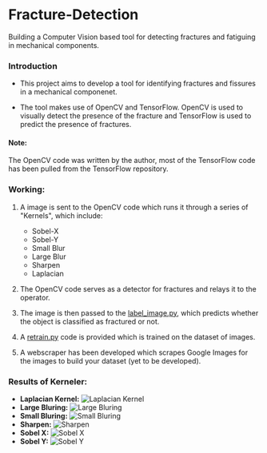 # Fracture-Detection
Building a Computer Vision based tool for detecting fractures and fatiguing in mechanical components.

### Introduction
- This project aims to develop a tool for identifying fractures and fissures in a mechanical componenet.

- The tool makes use of OpenCV and TensorFlow. OpenCV is used to visually detect the presence of the fracture and TensorFlow is used to predict the presence of fractures.

#### Note:
The OpenCV code was written by the author, most of the TensorFlow code has been pulled from the TensorFlow repository.

### Working:
1. A image is sent to the OpenCV code which runs it through a series of "Kernels", which include:

	- Sobel-X
	- Sobel-Y
	- Small Blur
	- Large Blur
	- Sharpen
	- Laplacian

2. The OpenCV code serves as a detector for fractures and relays it to the operator.

3. The image is then passed to the [label_image.py](https://github.com/SarthakJShetty/Fracture-Detection/blob/master/label_image.py), which predicts whether the object is classified as fractured or not.

4. A [retrain.py](https://github.com/SarthakJShetty/Fracture-Detection/blob/master/retrain.py) code is provided which is trained on the dataset of images. 

5. A webscraper has been developed which scrapes Google Images for the images to build your dataset (yet to be developed).

### Results of Kerneler:

- **Laplacian Kernel:** 
![Laplacian Kernel](https://github.com/SarthakJShetty/Fracture-Detection/blob/master/Results/Laplacian.jpg)
- **Large Bluring:** 
![Large Bluring](https://github.com/SarthakJShetty/Fracture-Detection/blob/master/Results/Large%20Bluring.jpg)
- **Small Bluring:** 
![Small Bluring](https://github.com/SarthakJShetty/Fracture-Detection/blob/master/Results/Small%20Bluring.jpg)
- **Sharpen:** 
![Sharpen](https://github.com/SarthakJShetty/Fracture-Detection/blob/master/Results/Sharpen.jpg)
- **Sobel X:** 
![Sobel X](https://github.com/SarthakJShetty/Fracture-Detection/blob/master/Results/Sobel%20X.jpg)
- **Sobel Y:** 
![Sobel Y](https://github.com/SarthakJShetty/Fracture-Detection/blob/master/Results/Sobel%20Y.jpg)